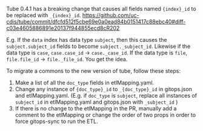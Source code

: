 Tube 0.4.1 has a breaking change that causes all fields named `{index}_id` to be replaced with `_{index}_id`.
https://github.com/uc-cdis/tube/commit/dfcfd512f5cbe69e0a0ead84b0151417c88ebc40#diff-c03e4605886891e20137f944855ecd8cR202

E.g. If the `data` index has data type `subject`, then this causes the `subject.subject_id` fields to become `subject._subject_id`. Likewise if the data type is `case`, `case.case_id` -> `case._case_id`. If the data type is `file`, `file.file_id` -> `file._file_id`. You get the idea.

To migrate a commons to the new version of tube, follow these steps:
1. Make a list of all the `doc_type` fields in etlMapping.yaml.
2. Change any instance of `{doc_type}_id` to `_{doc_type}_id` in gitops.json and etlMapping.yaml. (E.g. if `doc_type` is `subject`, replace all instances of `subject_id` in etlMapping.yaml and gitops.json with `_subject_id` )
3. If there is no change to the etlMapping in the PR, manually add a comment to the etlMapping or change the order of two props in order to force gitops-sync to run the ETL.
